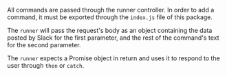 All commands are passed through the runner controller. In order to add a command,
it must be exported through the `index.js` file of this package.

The `runner` will pass the request's body as an object containing the data posted by Slack [](https://api.slack.com/slash-commands) for the first parameter, and the rest of the command's text for the second parameter.

The `runner` expects a Promise object in return and uses it to respond to the user through `then` or `catch`.
